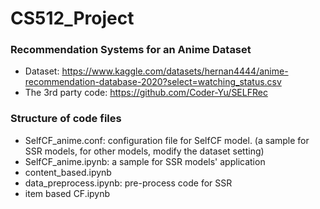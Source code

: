 # CS512_Project
### Recommendation Systems for an Anime Dataset
- Dataset: https://www.kaggle.com/datasets/hernan4444/anime-recommendation-database-2020?select=watching_status.csv
- The 3rd party code: https://github.com/Coder-Yu/SELFRec

### Structure of code files
- SelfCF_anime.conf: configuration file for SelfCF model. (a sample for SSR models, for other models, modify the dataset setting)
- SelfCF_anime.ipynb: a sample for SSR models' application
- content_based.ipynb
- data_preprocess.ipynb: pre-process code for SSR
- item based CF.ipynb
